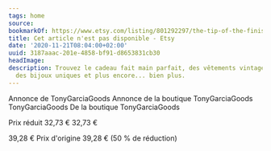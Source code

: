 ```yaml
---
tags: home
source:
bookmarkOf: https://www.etsy.com/listing/801292297/the-tip-of-the-finistere-50-70?ref=shop\_home\_active\_11&frs=1
title: Cet article n'est pas disponible - Etsy
date: '2020-11-21T08:04:00+02:00'
uuid: 3187aaac-201e-4858-bf91-d8653831cb30
headImage:
description: Trouvez le cadeau fait main parfait, des vêtements vintage et tendance,
  des bijoux uniques et plus encore... bien plus.
---
```


Annonce de TonyGarciaGoods Annonce de la boutique TonyGarciaGoods TonyGarciaGoods De la boutique TonyGarciaGoods

Prix réduit 32,73 € 32,73 €

39,28 € Prix d'origine 39,28 € (50 % de réduction)